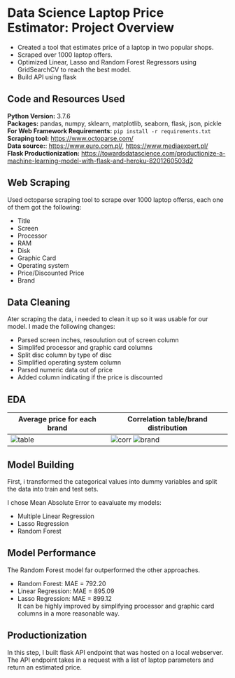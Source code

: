 # Data Science Laptop Price Estimator: Project Overview
* Created a tool that estimates price of a laptop in two popular shops.
* Scraped over 1000 laptop offers.
* Optimized Linear, Lasso and Random Forest Regressors using GridSearchCV to reach the best model.
* Build API using flask

## Code and Resources Used
**Python Version:** 3.7.6  
**Packages:** pandas, numpy, sklearn, matplotlib, seaborn, flask, json, pickle  
**For Web  Framework Requirements:** ```pip install -r requirements.txt```  
**Scraping tool:** https://www.octoparse.com/  
**Data source:**: https://www.euro.com.pl/, https://www.mediaexpert.pl/  
**Flask Productionization:** https://towardsdatascience.com/productionize-a-machine-learning-model-with-flask-and-heroku-8201260503d2

## Web Scraping
Used octoparse scraping tool to scrape over 1000 laptop offerss, each one of them got the following:
* Title
* Screen
* Processor
* RAM
* Disk
* Graphic Card
* Operating system
* Price/Discounted Price
* Brand

## Data Cleaning
Ater scraping the data, i needed to clean it up so it was usable for our model. I made the following changes:
* Parsed screen inches, resoulution out of screen column
* Simplifed processor and graphic card columns 
* Split disc column by type of disc
* Simplified operating system column
* Parsed numeric data out of price
* Added column indicating if the price is discounted

## EDA

Average price for each brand | Correlation table/brand distribution
------------ | -------------
![table](https://user-images.githubusercontent.com/70210449/94145932-88522380-fe73-11ea-83c5-7df7f66f6775.png) | ![corr](https://user-images.githubusercontent.com/70210449/94145720-43c68800-fe73-11ea-9994-a490b99a04a5.png) ![brand](https://user-images.githubusercontent.com/70210449/94145898-7a040780-fe73-11ea-9b49-233993785bfa.png)

## Model Building
First, i transformed the categorical values into dummy variables and split the data into train and test sets.

I chose Mean Absolute Error to eavaluate my models:
* Multiple Linear Regression 
* Lasso Regression
* Random Forest

## Model Performance
The Random Forest model far outperformed the other approaches.
* Random Forest: MAE = 792.20
* Linear Regression: MAE = 895.09
* Lasso Regression: MAE = 899.12  
It can be highly improved by simplifying processor and graphic card columns in a more reasonable way.
## Productionization
In this step, I built flask API endpoint that was hosted on a local webserver. The API endpoint takes in a request with a list of laptop parameters and return an estimated price.
